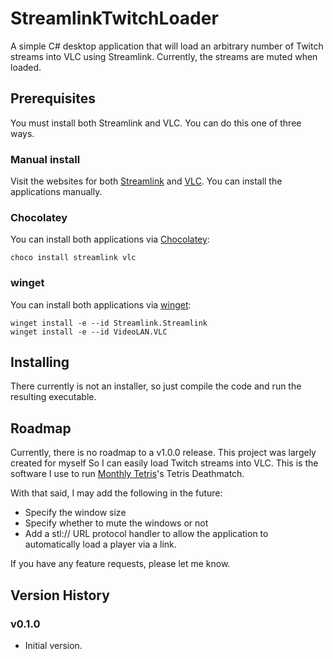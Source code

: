 # StreamlinkTwitchLoader

A simple C# desktop application that will load an arbitrary number of Twitch streams into VLC using Streamlink.  Currently, the streams are muted when loaded.

## Prerequisites

You must install both Streamlink and VLC.  You can do this one of three ways.

### Manual install

Visit the websites for both [Streamlink](https://streamlink.github.io/) and [VLC](https://www.videolan.org/).  You can install the applications manually.

### Chocolatey

You can install both applications via [Chocolatey](https://chocolatey.org/):

```
choco install streamlink vlc
```

### winget

You can install both applications via [winget](https://winget.run/):

```
winget install -e --id Streamlink.Streamlink
winget install -e --id VideoLAN.VLC
```

## Installing

There currently is not an installer, so just compile the code and run the resulting executable.

## Roadmap

Currently, there is no roadmap to a v1.0.0 release.  This project was largely created for myself So I can easily load Twitch streams into VLC.  This is the software I use to run [Monthly Tetris](https://ctm.gg/)'s Tetris Deathmatch.

With that said, I may add the following in the future:

* Specify the window size
* Specify whether to mute the windows or not
* Add a stl:// URL protocol handler to allow the application to automatically load a player via a link.

If you have any feature requests, please let me know.

## Version History

### v0.1.0

* Initial version.
